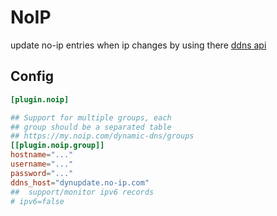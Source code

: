 # NoIP

update no-ip entries when ip changes by using there [ddns api](https://www.noip.com/integrate/request)

## Config

```toml
[plugin.noip]

## Support for multiple groups, each   
## group should be a separated table
## https://my.noip.com/dynamic-dns/groups
[[plugin.noip.group]]
hostname="..."
username="..."
password="..."
ddns_host="dynupdate.no-ip.com"
##  support/monitor ipv6 records
# ipv6=false
```
